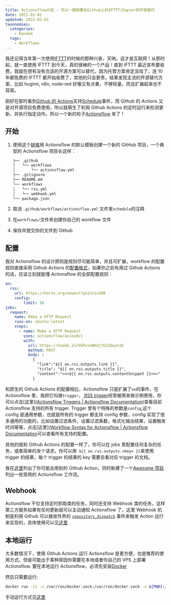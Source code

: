 ```yaml
---
title: Actionsflow介绍 - 可以一键部署在Github上的IFTTT/Zapier的开源替代
date: 2021-02-02
updated: 2021-02-02
taxonomies:
  categories:
    - Random
  tags:
    - Workflows
---
```


我还记得当年第一次使用[IFTTT](https://ifttt.com)的时候的那种兴奋，天呐，这才是互联网！从那时起，就一直使用 IFTTT 到今天，真的很棒的一个产品！直到 IFTTT 最近宣布要收费，我就在想有没有合适的开源方案可以替代，因为托管方案肯定没戏了，连 10 年都免费的 IFTTT 都开始收费了，其他的只会更贵，结果发现主流的开源替代方案，比如 huginn, n8n, node-red 好像又有点重，不够轻量，而且扩展起来也不容易。

<!-- more -->

刚好在那时看到[Github 的 Actions](https://docs.github.com/en/actions)支持[Schedule](https://docs.github.com/en/actions/reference/events-that-trigger-workflows#schedule)事件，而 Github 的 Actions 又是对开源项目免费使用，所以就萌生了利用 Github Actions 的定时运行来检测更新，并执行指定动作。所以一个新的轮子[Actionsflow](https://github.com/actionsflow/actionsflow) 来了！

## 开始

1. 使用这个[链接](https://github.com/actionsflow/actionsflow-workflow-default/generate)用 Actionsflow 的默认模板创建一个新的 GitHub 项目，一个典型的 Actionsflow 项目长这样：

   ```bash
   ├── .github
   │   └── workflows
   │       └── actionsflow.yml
   ├── .gitignore
   ├── README.md
   └── workflows
   │   └── rss.yml
   │   └── webhook.yml
   └── package.json
   ```

1. 取消 `.github/workflows/actionsflow.yml` 文件里`schedule`的注释
1. 在`workflows/`文件夹创建你自己的 workflow 文件
1. 保存并提交你的文件到 Github

## 配置

我对 Actionsflow 的设计原则是规则尽可能简单，并且可扩展，workflow 的配置规则直接采用 Github Actions 的[配置格式](https://docs.github.com/en/actions/reference/workflow-syntax-for-github-actions)，如果你之前有用过 Github Actions 的话，应该立刻就能懂 Actionsflow 的全部配置规则：

```yaml
on:
  rss:
    url: https://hnrss.org/newest?points=300
    config:
    	limit: 10
jobs:
  request:
    name: Make a HTTP Request
    runs-on: ubuntu-latest
    steps:
      - name: Make a HTTP Request
        uses: actionsflow/axios@v1
        with:
          url: https://hookb.in/VGPzxoWbdjtE22bwznzE
          method: POST
          body: |
            {
              "link":"${{ on.rss.outputs.link }}",
              "title": "${{ on.rss.outputs.title }}",
              "content":"<<<${{ on.rss.outputs.contentSnippet }}>>>"
            }
```

和原生的 Github Actions 的配置相比，Actionsflow 只是扩展了`on`的事件，在 Actionsflow 里，我把它叫做`trigger`，[ RSS trigger](https://actionsflow.github.io/docs/triggers/rss/)经常被用来做示例使用，你可以点击[这里]([Actionsflow Triggers | Actionsflow Documentation](https://actionsflow.github.io/docs/triggers/))查看目前 Actionsflow 支持的所有 trigger. Trigger 里有个特殊的参数是`config`,这个 config 是通用参数，也就是所有的 trigger 都支持 config 参数，config 实现了很多通用的功能的，比如设置过滤条件，设置过滤条数，格式化输出结果，设置触发时间等等，点击[这里]([Workflow Syntax for Actionsflow | Actionsflow Documentation](https://actionsflow.github.io/docs/workflow/#ontriggerconfig)可以查看所有支持的配置。

其他的就和 Github Actions 的配置一样了，你可以在 jobs 里配置任何复杂的任务，或者简单的发个请求，你可以用` ${{ on.rss.outputs.<key> }}`来使用 trigger 的结果，每个 trigger 的结果的 key 需要去看对应 trigger 的文档。

我在[这里](https://actionsflow.github.io/docs/actions/)列出了你可能会用到的 Github Action，同时新建了一个[Awesome 项目](https://github.com/actionsflow/awesome-actionsflow)列出一些常用的 Actionsflow 工作流。

## Webhook

Actionsflow 不仅支持定时抓取类的任务，同时还支持 Webhook 类的任务，这样第三方服务如果有任何更新就可以主动通知 Actionsflow 了。这里 Webhook 机制是利用 Github 可以接收外界的 [`repository_dispatch`](https://docs.github.com/en/actions/reference/events-that-trigger-workflows#repository_dispatch) 事件来触发 Action 运行来实现的，具体使用可以见[这里](https://actionsflow.github.io/docs/triggers/webhook/)

## 本地运行

大多数情况下，使用 Github Actions 运行 Actionsflow 是更方便，也是推荐的使用方式，但是可能出于某种原因你需要在本地或者你自己的 VPS 上部署 Actionsflow. 要在本地运行 Actionsflow，必须先安装[Docker](https://www.docker.com/)

然后只需要运行:

```bash
docker run -it -v /var/run/docker.sock:/var/run/docker.sock -v ${PWD}:/data -p 3000:3000 actionsflow/actionsflow
```

手动运行方式见[这里](https://actionsflow.github.io/docs/self-hosted/#manual)
